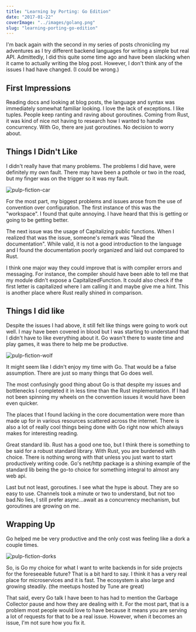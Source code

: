 ```yaml
---
title: "Learning by Porting: Go Edition"
date: "2017-01-22"
coverImage: "../images/golang.png"
slug: "learning-porting-go-edition"
---
```


I'm back again with the second in my series of posts chronicling my adventures as I try different backend languages for writing a simple but real API. Admittedly, I did this quite some time ago and have been slacking when it came to actually writing the blog post. However, I don't think any of the issues I had have changed. (I could be wrong.)

## First Impressions

Reading docs and looking at blog posts, the language and syntax was immediately somewhat familiar looking. I love the lack of exceptions. I like tuples. People keep ranting and raving about goroutines. Coming from Rust, it was kind of nice not having to research how I wanted to handle concurrency. With Go, there are just goroutines. No decision to worry about.

## Things I Didn't Like

I didn't really have that many problems. The problems I did have, were definitely my own fault. There may have been a pothole or two in the road, but my finger was on the trigger so it was my fault.

![pulp-fiction-car](images/pulp-fiction-car-768x419.jpg)

For the most part, my biggest problems and issues arose from the use of convention over configuration. The first instance of this was the "workspace". I found that quite annoying. I have heard that this is getting or going to be getting better.

The next issue was the usage of Capitalizing public functions. When I realized that was the issue, someone's remark was "Read the documentation". While valid, it is not a good introduction to the language and I found the documentation poorly organized and laid out compared to Rust.

I think one major way they could improve that is with compiler errors and messaging. For instance, the compiler should have been able to tell me that my module didn't expose a CapitalizedFunction. It could also check if the first letter is capitalized where I am calling it and maybe give me a hint. This is another place where Rust really shined in comparison.

## Things I did like

Despite the issues I had above, it still felt like things were going to work out well. I may have been covered in blood but I was starting to understand that I didn't have to like everything about it. Go wasn't there to waste time and play games, it was there to help me be productive.

![pulp-fiction-wolf](images/pulp-fiction-wolf-768x325.jpg)

It might seem like I didn't enjoy my time with Go. That would be a false assumption. There are just so many things that Go does well.

The most confusingly good thing about Go is that despite my issues and bottlenecks I completed it in less time than the Rust implementation. If I had not been spinning my wheels on the convention issues it would have been even quicker.

The places that I found lacking in the core documentation were more than made up for in various resources scattered across the internet. There is also a lot of really cool things being done with Go right now which always makes for interesting reading.

Great standard lib. Rust has a good one too, but I think there is something to be said for a robust standard library. With Rust, you are burdened with choice. There is nothing wrong with that unless you just want to start productively writing code. Go's net/http package is a shining example of the standard lib being the go-to choice for something integral to almost any web api.

Last but not least, goroutines. I see what the hype is about. They are so easy to use. Channels took a minute or two to understand, but not too bad.No lies, I still prefer async...await as a concurrency mechanism, but goroutines are growing on me.

## Wrapping Up

Go helped me be very productive and the only cost was feeling like a dork a couple times.

![pulp-fiction-dorks](images/pulp-fiction-dorks-768x326.jpg)

So, is Go my choice for what I want to write backends in for side projects for the foreseeable future? That is a bit hard to say. I think it has a very real place for microservices and it is fast. The ecosystem is also large and growing steadily. (the meetups hosted by Tune are great)

That said, every Go talk I have been to has had to mention the Garbage Collector pause and how they are dealing with it. For the most part, that is a problem most people would love to have because it means you are serving a lot of requests for that to be a real issue. However, when it becomes an issue, I'm not sure how you fix it.

